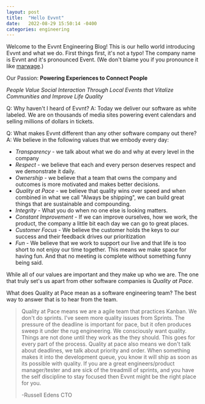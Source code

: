 ```yaml
---
layout: post
title:  "Hello Evvnt"
date:   2022-08-29 15:50:14 -0400
categories: engineering
---
```

Welcome to the Evvnt Engineering Blog! This is our hello world introducing Evvnt and what we do. First things first, it's not a typo! The company name is Evvnt and it's pronounced Event. (We don't blame you if you pronounce it like [marwage](https://www.youtube.com/watch?v=3odMTPuzLwY).)

Our Passion: **Powering Experiences to Connect People**

*People Value Social Interaction Through Local Events that Vitalize Communities and Improve Life Quality*

Q: Why haven't I heard of Evvnt?
A: Today we deliver our software as white labeled. We are on thousands of media sites powering event calendars and selling millions of dollars in tickets.

Q: What makes Evvnt different than any other software company out there?
A: We believe in the following values that we embody every day:
* *Transparency* - we talk about what we do and why at every level in the company
* *Respect* - we believe that each and every person deserves respect and we demonstrate it daily.
* *Ownership* - we believe that a team that owns the company and outcomes is more motivated and makes better decisions.
* *Quality at Pace* - we believe that quality wins over speed and when combined in what we call "Always be shipping", we can build great things that are sustainable and compounding.
* *Integrity* - What you do when no one else is looking matters.
* *Constant Improvement* - If we can improve ourselves, how we work, the product, the company a little bit each day we can go to great places.
* *Customer Focus* - We believe the customer holds the keys to our success and their feedback drives our prioritization
* *Fun* - We believe that we work to support our live and that life is too short to not enjoy our time together. This means we make space for having fun. And that no meeting is complete without something funny being said.

While all of our values are important and they make up who we are. The one that truly set's us apart from other software companies is *Quality at Pace*.

What does Quality at Pace mean as a software engineering team? The best way to answer that is to hear from the team.

> Quality at Pace means we are a agile team that practices Kanban. We don't do sprints. 
> I've seem more quality issues from Sprints. The pressure of the deadline is important for pace, but it ofen produces 
> sweep it under the rug engineering. We consciously want quality. Things are not done until they work as the they should. 
> This goes for every part of the process. Quality at pace also means we don't talk about deadlines, we talk about priority and order.
> When something makes it into the development queue, you know it will ship as soon as its possible with quality.
> If you are a great engineers/product manager/tester and are sick of the treadmill of sprints, and you have the 
> self discipline to stay focused then Evvnt might be the right place for you.
> 
> -Russell Edens CTO
